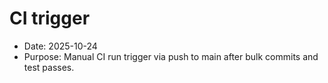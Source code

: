 # CI trigger

- Date: 2025-10-24
- Purpose: Manual CI run trigger via push to main after bulk commits and test passes.
